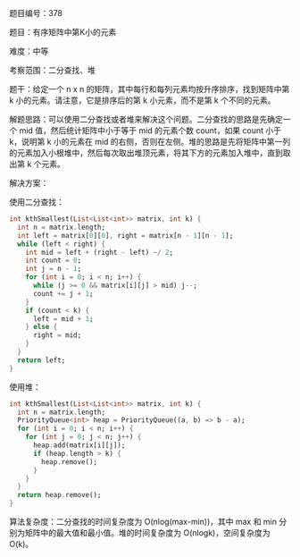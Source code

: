 题目编号：378

题目：有序矩阵中第K小的元素

难度：中等

考察范围：二分查找、堆

题干：给定一个 n x n 的矩阵，其中每行和每列元素均按升序排序，找到矩阵中第 k 小的元素。请注意，它是排序后的第 k 小元素，而不是第 k 个不同的元素。

解题思路：可以使用二分查找或者堆来解决这个问题。二分查找的思路是先确定一个 mid 值，然后统计矩阵中小于等于 mid 的元素个数 count，如果 count 小于 k，说明第 k 小的元素在 mid 的右侧，否则在左侧。堆的思路是先将矩阵中第一列的元素加入小根堆中，然后每次取出堆顶元素，将其下方的元素加入堆中，直到取出第 k 个元素。

解决方案：

使用二分查找：

```dart
int kthSmallest(List<List<int>> matrix, int k) {
  int n = matrix.length;
  int left = matrix[0][0], right = matrix[n - 1][n - 1];
  while (left < right) {
    int mid = left + (right - left) ~/ 2;
    int count = 0;
    int j = n - 1;
    for (int i = 0; i < n; i++) {
      while (j >= 0 && matrix[i][j] > mid) j--;
      count += j + 1;
    }
    if (count < k) {
      left = mid + 1;
    } else {
      right = mid;
    }
  }
  return left;
}
```

使用堆：

```dart
int kthSmallest(List<List<int>> matrix, int k) {
  int n = matrix.length;
  PriorityQueue<int> heap = PriorityQueue((a, b) => b - a);
  for (int i = 0; i < n; i++) {
    for (int j = 0; j < n; j++) {
      heap.add(matrix[i][j]);
      if (heap.length > k) {
        heap.remove();
      }
    }
  }
  return heap.remove();
}
```

算法复杂度：二分查找的时间复杂度为 O(nlog(max-min))，其中 max 和 min 分别为矩阵中的最大值和最小值。堆的时间复杂度为 O(nlogk)，空间复杂度为 O(k)。